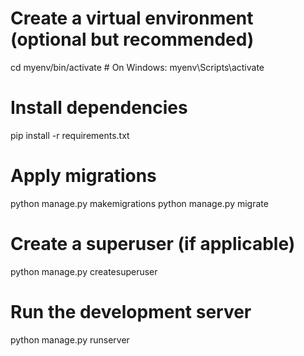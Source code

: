 # Create a virtual environment (optional but recommended)

cd myenv/bin/activate  # On Windows: myenv\Scripts\activate

# Install dependencies
pip install -r requirements.txt

# Apply migrations
python manage.py makemigrations
python manage.py migrate

# Create a superuser (if applicable)
python manage.py createsuperuser

# Run the development server
python manage.py runserver

